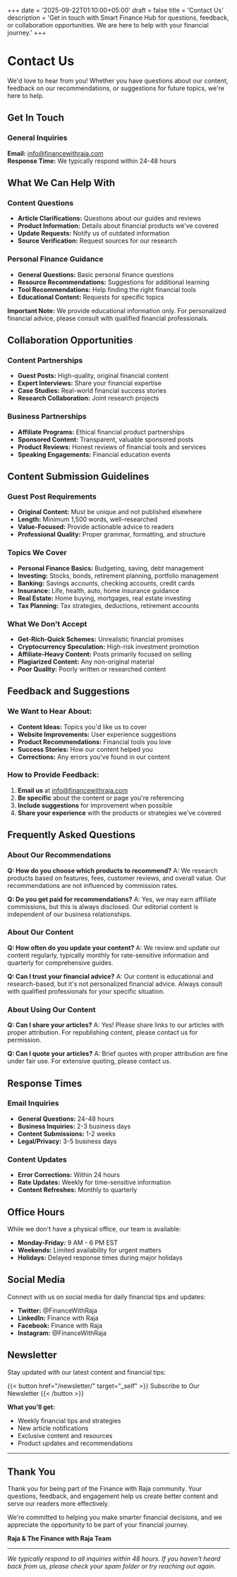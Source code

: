 +++
date = '2025-09-22T01:10:00+05:00'
draft = false
title = 'Contact Us'
description = 'Get in touch with Smart Finance Hub for questions, feedback, or collaboration opportunities. We are here to help with your financial journey.'
+++

# Contact Us

We'd love to hear from you! Whether you have questions about our content, feedback on our recommendations, or suggestions for future topics, we're here to help.

## Get In Touch

### General Inquiries
**Email:** info@financewithraja.com  
**Response Time:** We typically respond within 24-48 hours

## What We Can Help With

### Content Questions
- **Article Clarifications:** Questions about our guides and reviews
- **Product Information:** Details about financial products we've covered
- **Update Requests:** Notify us of outdated information
- **Source Verification:** Request sources for our research

### Personal Finance Guidance
- **General Questions:** Basic personal finance questions
- **Resource Recommendations:** Suggestions for additional learning
- **Tool Recommendations:** Help finding the right financial tools
- **Educational Content:** Requests for specific topics

**Important Note:** We provide educational information only. For personalized financial advice, please consult with qualified financial professionals.

## Collaboration Opportunities

### Content Partnerships
- **Guest Posts:** High-quality, original financial content
- **Expert Interviews:** Share your financial expertise
- **Case Studies:** Real-world financial success stories
- **Research Collaboration:** Joint research projects

### Business Partnerships
- **Affiliate Programs:** Ethical financial product partnerships
- **Sponsored Content:** Transparent, valuable sponsored posts
- **Product Reviews:** Honest reviews of financial tools and services
- **Speaking Engagements:** Financial education events

## Content Submission Guidelines

### Guest Post Requirements
- **Original Content:** Must be unique and not published elsewhere
- **Length:** Minimum 1,500 words, well-researched
- **Value-Focused:** Provide actionable advice to readers
- **Professional Quality:** Proper grammar, formatting, and structure

### Topics We Cover
- **Personal Finance Basics:** Budgeting, saving, debt management
- **Investing:** Stocks, bonds, retirement planning, portfolio management
- **Banking:** Savings accounts, checking accounts, credit cards
- **Insurance:** Life, health, auto, home insurance guidance
- **Real Estate:** Home buying, mortgages, real estate investing
- **Tax Planning:** Tax strategies, deductions, retirement accounts

### What We Don't Accept
- **Get-Rich-Quick Schemes:** Unrealistic financial promises
- **Cryptocurrency Speculation:** High-risk investment promotion
- **Affiliate-Heavy Content:** Posts primarily focused on selling
- **Plagiarized Content:** Any non-original material
- **Poor Quality:** Poorly written or researched content

## Feedback and Suggestions

### We Want to Hear About:
- **Content Ideas:** Topics you'd like us to cover
- **Website Improvements:** User experience suggestions
- **Product Recommendations:** Financial tools you love
- **Success Stories:** How our content helped you
- **Corrections:** Any errors you've found in our content

### How to Provide Feedback:
1. **Email us** at info@financewithraja.com
2. **Be specific** about the content or page you're referencing
3. **Include suggestions** for improvement when possible
4. **Share your experience** with the products or strategies we've covered

## Frequently Asked Questions

### About Our Recommendations
**Q: How do you choose which products to recommend?**
A: We research products based on features, fees, customer reviews, and overall value. Our recommendations are not influenced by commission rates.

**Q: Do you get paid for recommendations?**
A: Yes, we may earn affiliate commissions, but this is always disclosed. Our editorial content is independent of our business relationships.

### About Our Content
**Q: How often do you update your content?**
A: We review and update our content regularly, typically monthly for rate-sensitive information and quarterly for comprehensive guides.

**Q: Can I trust your financial advice?**
A: Our content is educational and research-based, but it's not personalized financial advice. Always consult with qualified professionals for your specific situation.

### About Using Our Content
**Q: Can I share your articles?**
A: Yes! Please share links to our articles with proper attribution. For republishing content, please contact us for permission.

**Q: Can I quote your articles?**
A: Brief quotes with proper attribution are fine under fair use. For extensive quoting, please contact us.

## Response Times

### Email Inquiries
- **General Questions:** 24-48 hours
- **Business Inquiries:** 2-3 business days
- **Content Submissions:** 1-2 weeks
- **Legal/Privacy:** 3-5 business days

### Content Updates
- **Error Corrections:** Within 24 hours
- **Rate Updates:** Weekly for time-sensitive information
- **Content Refreshes:** Monthly to quarterly

## Office Hours

While we don't have a physical office, our team is available:
- **Monday-Friday:** 9 AM - 6 PM EST
- **Weekends:** Limited availability for urgent matters
- **Holidays:** Delayed response times during major holidays

## Social Media

Connect with us on social media for daily financial tips and updates:

- **Twitter:** @FinanceWithRaja
- **LinkedIn:** Finance with Raja
- **Facebook:** Finance with Raja
- **Instagram:** @FinanceWithRaja

## Newsletter

Stay updated with our latest content and financial tips:

{{< button href="/newsletter/" target="_self" >}}
Subscribe to Our Newsletter
{{< /button >}}

**What you'll get:**
- Weekly financial tips and strategies
- New article notifications
- Exclusive content and resources
- Product updates and recommendations

---

## Thank You

Thank you for being part of the Finance with Raja community. Your questions, feedback, and engagement help us create better content and serve our readers more effectively.

We're committed to helping you make smarter financial decisions, and we appreciate the opportunity to be part of your financial journey.

**Raja & The Finance with Raja Team**

---

*We typically respond to all inquiries within 48 hours. If you haven't heard back from us, please check your spam folder or try reaching out again.*
